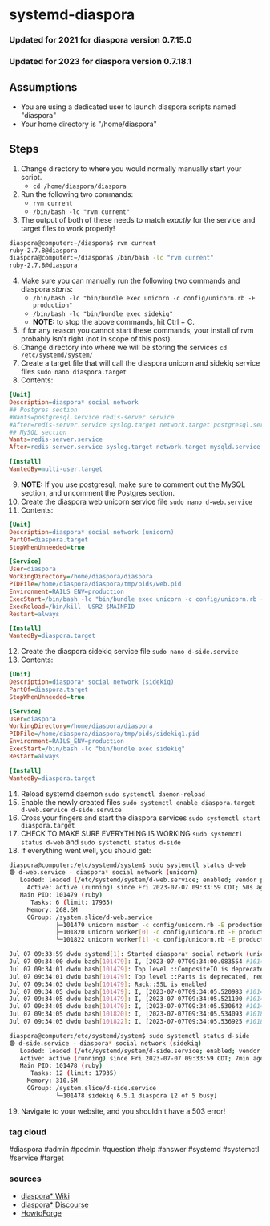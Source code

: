 # systemd-diaspora

### Updated for 2021 for diaspora version 0.7.15.0

### Updated for 2023 for diaspora version 0.7.18.1

## Assumptions

- You are using a dedicated user to launch diaspora scripts named "diaspora"
- Your home directory is "/home/diaspora"

## Steps

1. Change directory to where you would normally manually start your script. 
    - `cd /home/diaspora/diaspora`
2. Run the following two commands:
    - `rvm current`
    - `/bin/bash -lc "rvm current"`
3. The output of both of these needs to match _exactly_ for the service and target files to work properly!
```bash
diaspora@computer:~/diaspora$ rvm current
ruby-2.7.8@diaspora
diaspora@computer:~/diaspora$ /bin/bash -lc "rvm current"
ruby-2.7.8@diaspora
```
4. Make sure you can manually run the following two commands and diaspora _starts_:
    - `/bin/bash -lc "bin/bundle exec unicorn -c config/unicorn.rb -E production"`
    - `/bin/bash -lc "bin/bundle exec sidekiq"`
    - **NOTE:** to stop the above commands, hit Ctrl + C.
5. If for any reason you cannot start these commands, your install of rvm probably isn't right (not in scope of this post).
6. Change directory into where we will be storing the services `cd /etc/systemd/system/`
7. Create a target file that will call the diaspora unicorn and sidekiq service files `sudo nano diaspora.target`
8. Contents:
```ini
[Unit]
Description=diaspora* social network
## Postgres section
#Wants=postgresql.service redis-server.service
#After=redis-server.service syslog.target network.target postgresql.service
## MySQL section
Wants=redis-server.service
After=redis-server.service syslog.target network.target mysqld.service

[Install]
WantedBy=multi-user.target
```
9. **NOTE:** If you use postgresql, make sure to comment out the MySQL section, and uncomment the Postgres section.
10. Create the diaspora web unicorn service file `sudo nano d-web.service`
11. Contents:
```ini
[Unit]
Description=diaspora* social network (unicorn)
PartOf=diaspora.target
StopWhenUnneeded=true

[Service]
User=diaspora
WorkingDirectory=/home/diaspora/diaspora
PIDFile=/home/diaspora/diaspora/tmp/pids/web.pid
Environment=RAILS_ENV=production
ExecStart=/bin/bash -lc "bin/bundle exec unicorn -c config/unicorn.rb -E production"
ExecReload=/bin/kill -USR2 $MAINPID
Restart=always

[Install]
WantedBy=diaspora.target
```
12. Create the diaspora sidekiq service file `sudo nano d-side.service`
13. Contents:
```ini
[Unit]
Description=diaspora* social network (sidekiq)
PartOf=diaspora.target
StopWhenUnneeded=true

[Service]
User=diaspora
WorkingDirectory=/home/diaspora/diaspora
PIDFile=/home/diaspora/diaspora/tmp/pids/sidekiq1.pid
Environment=RAILS_ENV=production
ExecStart=/bin/bash -lc "bin/bundle exec sidekiq"
Restart=always

[Install]
WantedBy=diaspora.target
```
14. Reload systemd daemon `sudo systemctl daemon-reload`
15. Enable the newly created files `sudo systemctl enable diaspora.target d-web.service d-side.service`
16. Cross your fingers and start the diaspora services `sudo systemctl start diaspora.target`
17. CHECK TO MAKE SURE EVERYTHING IS WORKING `sudo systemctl status d-web` and `sudo systemctl status d-side`
18. If everything went well, you should get:
```bash
diaspora@computer:/etc/systemd/system$ sudo systemctl status d-web
🟢 d-web.service - diaspora* social network (unicorn)
   Loaded: loaded (/etc/systemd/system/d-web.service; enabled; vendor preset: enabled)
     Active: active (running) since Fri 2023-07-07 09:33:59 CDT; 50s ago
   Main PID: 101479 (ruby)
      Tasks: 6 (limit: 17935)
     Memory: 268.6M
     CGroup: /system.slice/d-web.service
             ├─101479 unicorn master -c config/unicorn.rb -E production
             ├─101820 unicorn worker[0] -c config/unicorn.rb -E production
             └─101822 unicorn worker[1] -c config/unicorn.rb -E production

Jul 07 09:33:59 dwdu systemd[1]: Started diaspora* social network (unicorn).
Jul 07 09:34:00 dwdu bash[101479]: I, [2023-07-07T09:34:00.083554 #101479]  INFO -- : Refreshing Gem list
Jul 07 09:34:01 dwdu bash[101479]: Top level ::CompositeIO is deprecated, require 'multipart/post' and use `Multipart::Post::CompositeReadIO` instead!
Jul 07 09:34:01 dwdu bash[101479]: Top level ::Parts is deprecated, require 'multipart/post' and use `Multipart::Post::Parts` instead!
Jul 07 09:34:03 dwdu bash[101479]: Rack::SSL is enabled
Jul 07 09:34:05 dwdu bash[101479]: I, [2023-07-07T09:34:05.520983 #101479]  INFO -- : unlinking existing socket=/home/diaspora/diaspora/tmp/diaspora.sock
Jul 07 09:34:05 dwdu bash[101479]: I, [2023-07-07T09:34:05.521100 #101479]  INFO -- : listening on addr=/home/diaspora/diaspora/tmp/diaspora.sock fd=10
Jul 07 09:34:05 dwdu bash[101479]: I, [2023-07-07T09:34:05.530642 #101479]  INFO -- : master process ready
Jul 07 09:34:05 dwdu bash[101820]: I, [2023-07-07T09:34:05.534093 #101820]  INFO -- : worker=0 ready
Jul 07 09:34:05 dwdu bash[101822]: I, [2023-07-07T09:34:05.536925 #101822]  INFO -- : worker=1 ready

diaspora@computer:/etc/systemd/system$ sudo systemctl status d-side
🟢 d-side.service - diaspora* social network (sidekiq)
   Loaded: loaded (/etc/systemd/system/d-side.service; enabled; vendor preset: enabled)
   Active: active (running) since Fri 2023-07-07 09:33:59 CDT; 7min ago
   Main PID: 101478 (ruby)
      Tasks: 12 (limit: 17935)
     Memory: 310.5M
     CGroup: /system.slice/d-side.service
             └─101478 sidekiq 6.5.1 diaspora [2 of 5 busy]
```
19. Navigate to your website, and you shouldn't have a 503 error!

### tag cloud

#diaspora #admin #podmin #question #help #answer #systemd #systemctl #service #target

### sources
- [diaspora* Wiki](https://wiki.diasporafoundation.org/Alternative_startup_methods)
- [diaspora* Discourse](https://discourse.diasporafoundation.org/t/pid-file-could-not-be-created/1640)
- [HowtoForge](https://www.howtoforge.com/how-to-install-diaspora-decentralized-social-media-on-debian-10/)
